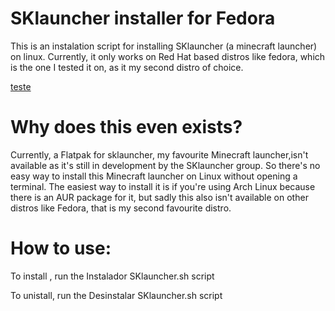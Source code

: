 # SKlauncher installer for Fedora
This is an instalation script for installing SKlauncher (a minecraft launcher) on linux. Currently, it only works on Red Hat based distros like fedora, which is the one I tested it on, as it my second distro of choice.

[teste](wikipedia.org)


# Why does this even exists?
Currently, a Flatpak for sklauncher, my favourite Minecraft launcher,isn't available as it's still in development by the SKlauncher group. So there's no easy way to install this Minecraft launcher on Linux without opening a terminal. The easiest way to install it is if you're using Arch Linux because there is an AUR package for it, but sadly this also isn't available on other distros like Fedora, that is my second favourite distro.



# How to use:

To install , run the Instalador SKlauncher.sh script

To unistall, run the Desinstalar SKlauncher.sh script

